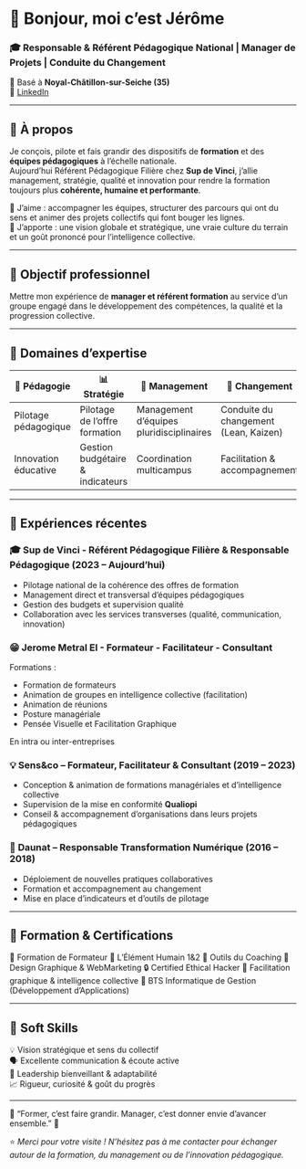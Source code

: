 # 👋 Bonjour, moi c’est Jérôme
### 🎓 Responsable & Référent Pédagogique National | Manager de Projets | Conduite du Changement  

📍 Basé à **Noyal-Châtillon-sur-Seiche (35)**  
🔗 [LinkedIn](https://www.linkedin.com/in/jeromemetral/)  


---

## 🧭 À propos

Je conçois, pilote et fais grandir des dispositifs de **formation** et des **équipes pédagogiques** à l’échelle nationale.  
Aujourd’hui Référent Pédagogique Filière chez **Sup de Vinci**, j’allie management, stratégie, qualité et innovation pour rendre la formation toujours plus **cohérente, humaine et performante**.  

💬 J’aime : accompagner les équipes, structurer des parcours qui ont du sens et animer des projets collectifs qui font bouger les lignes.  
🚀 J’apporte : une vision globale et stratégique, une vraie culture du terrain et un goût prononcé pour l’intelligence collective.

---

## 📍 Objectif professionnel

Mettre mon expérience de **manager et référent formation** au service d’un groupe engagé dans le développement des compétences, la qualité et la progression collective.  

---

## 🧩 Domaines d’expertise

| 🧠 Pédagogie | 📊 Stratégie | 👥 Management | 🔄 Changement | 🏆 Qualité |
|---------------|--------------|---------------|----------------|-------------|
| Pilotage pédagogique | Pilotage de l’offre formation | Management d’équipes pluridisciplinaires | Conduite du changement (Lean, Kaizen) | Certification Qualiopi |
| Innovation éducative | Gestion budgétaire & indicateurs | Coordination multicampus | Facilitation & accompagnement | Amélioration continue |

---

## 💼 Expériences récentes

### 🎓 **Sup de Vinci - Référent Pédagogique Filière & Responsable Pédagogique (2023 – Aujourd’hui)**  
- Pilotage national de la cohérence des offres de formation  
- Management direct et transversal d’équipes pédagogiques  
- Gestion des budgets et supervision qualité  
- Collaboration avec les services transverses (qualité, communication, innovation)

### 😁 **Jerome Metral EI - Formateur - Facilitateur - Consultant**  
Formations :
 - Formation de formateurs
 - Animation de groupes en intelligence collective (facilitation)
 - Animation de réunions
 - Posture managériale
 - Pensée Visuelle et Facilitation Graphique

En intra ou inter-entreprises

### 💡 **Sens&co – Formateur, Facilitateur & Consultant (2019 – 2023)**  
- Conception & animation de formations managériales et d’intelligence collective  
- Supervision de la mise en conformité **Qualiopi**  
- Conseil & accompagnement d’organisations dans leurs projets pédagogiques  

### 🚀 **Daunat – Responsable Transformation Numérique (2016 – 2018)**  
- Déploiement de nouvelles pratiques collaboratives  
- Formation et accompagnement au changement  
- Mise en place d’indicateurs et d’outils de pilotage  

---

## 🧾 Formation & Certifications

💬 Formation de Formateur
🌿 L’Élément Humain 1&2
🧩 Outils du Coaching 
🎨 Design Graphique & WebMarketing
🔒 Certified Ethical Hacker
🧠 Facilitation graphique & intelligence collective
🎯 BTS Informatique de Gestion (Développement d’Applications)  

---

## 🌱 Soft Skills

💡 Vision stratégique et sens du collectif  
🗣️ Excellente communication & écoute active  
🤝 Leadership bienveillant & adaptabilité  
📈 Rigueur, curiosité & goût du progrès  

---

🌱 “Former, c’est faire grandir. Manager, c’est donner envie d’avancer ensemble.” 🌱  

⭐ *Merci pour votre visite ! N’hésitez pas à me contacter pour échanger autour de la formation, du management ou de l’innovation pédagogique.*  
